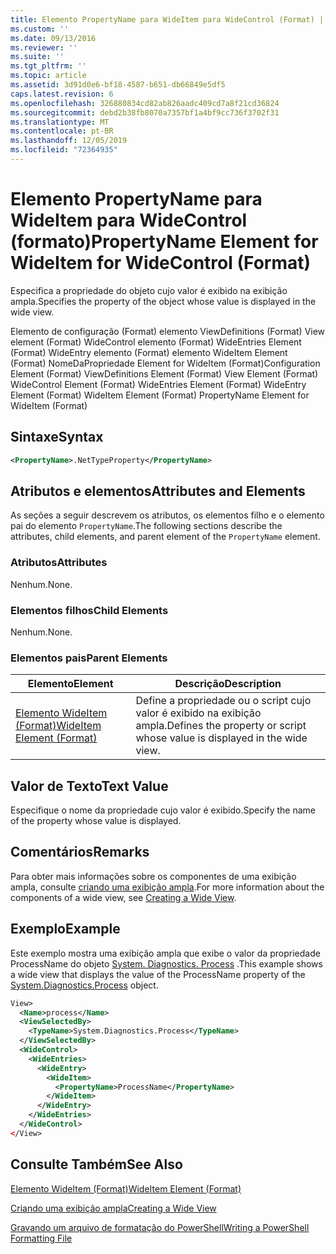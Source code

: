 ```yaml
---
title: Elemento PropertyName para WideItem para WideControl (Format) | Microsoft Docs
ms.custom: ''
ms.date: 09/13/2016
ms.reviewer: ''
ms.suite: ''
ms.tgt_pltfrm: ''
ms.topic: article
ms.assetid: 3d91d0e6-bf18-4587-b651-db66849e5df5
caps.latest.revision: 6
ms.openlocfilehash: 326880834cd82ab826aadc409cd7a8f21cd36824
ms.sourcegitcommit: debd2b38fb8070a7357bf1a4bf9cc736f3702f31
ms.translationtype: MT
ms.contentlocale: pt-BR
ms.lasthandoff: 12/05/2019
ms.locfileid: "72364935"
---
```

# <a name="propertyname-element-for-wideitem-for-widecontrol-format"></a><span data-ttu-id="86a27-102">Elemento PropertyName para WideItem para WideControl (formato)</span><span class="sxs-lookup"><span data-stu-id="86a27-102">PropertyName Element for WideItem for WideControl (Format)</span></span>

<span data-ttu-id="86a27-103">Especifica a propriedade do objeto cujo valor é exibido na exibição ampla.</span><span class="sxs-lookup"><span data-stu-id="86a27-103">Specifies the property of the object whose value is displayed in the wide view.</span></span>

<span data-ttu-id="86a27-104">Elemento de configuração (Format) elemento ViewDefinitions (Format) View element (Format) WideControl elemento (Format) WideEntries Element (Format) WideEntry elemento (Format) elemento WideItem Element (Format) NomeDaPropriedade Element for WideItem (Format)</span><span class="sxs-lookup"><span data-stu-id="86a27-104">Configuration Element (Format) ViewDefinitions Element (Format) View Element (Format) WideControl Element (Format) WideEntries Element (Format) WideEntry Element (Format) WideItem Element (Format) PropertyName Element for WideItem (Format)</span></span>

## <a name="syntax"></a><span data-ttu-id="86a27-105">Sintaxe</span><span class="sxs-lookup"><span data-stu-id="86a27-105">Syntax</span></span>

```xml
<PropertyName>.NetTypeProperty</PropertyName>
```

## <a name="attributes-and-elements"></a><span data-ttu-id="86a27-106">Atributos e elementos</span><span class="sxs-lookup"><span data-stu-id="86a27-106">Attributes and Elements</span></span>

<span data-ttu-id="86a27-107">As seções a seguir descrevem os atributos, os elementos filho e o elemento pai do elemento `PropertyName`.</span><span class="sxs-lookup"><span data-stu-id="86a27-107">The following sections describe the attributes, child elements, and parent element of the `PropertyName` element.</span></span>

### <a name="attributes"></a><span data-ttu-id="86a27-108">Atributos</span><span class="sxs-lookup"><span data-stu-id="86a27-108">Attributes</span></span>

<span data-ttu-id="86a27-109">Nenhum.</span><span class="sxs-lookup"><span data-stu-id="86a27-109">None.</span></span>

### <a name="child-elements"></a><span data-ttu-id="86a27-110">Elementos filhos</span><span class="sxs-lookup"><span data-stu-id="86a27-110">Child Elements</span></span>

<span data-ttu-id="86a27-111">Nenhum.</span><span class="sxs-lookup"><span data-stu-id="86a27-111">None.</span></span>

### <a name="parent-elements"></a><span data-ttu-id="86a27-112">Elementos pais</span><span class="sxs-lookup"><span data-stu-id="86a27-112">Parent Elements</span></span>

|<span data-ttu-id="86a27-113">Elemento</span><span class="sxs-lookup"><span data-stu-id="86a27-113">Element</span></span>|<span data-ttu-id="86a27-114">Descrição</span><span class="sxs-lookup"><span data-stu-id="86a27-114">Description</span></span>|
|-------------|-----------------|
|[<span data-ttu-id="86a27-115">Elemento WideItem (Format)</span><span class="sxs-lookup"><span data-stu-id="86a27-115">WideItem Element (Format)</span></span>](./wideitem-element-for-widecontrol-format.md)|<span data-ttu-id="86a27-116">Define a propriedade ou o script cujo valor é exibido na exibição ampla.</span><span class="sxs-lookup"><span data-stu-id="86a27-116">Defines the property or script whose value is displayed in the wide view.</span></span>|

## <a name="text-value"></a><span data-ttu-id="86a27-117">Valor de Texto</span><span class="sxs-lookup"><span data-stu-id="86a27-117">Text Value</span></span>

<span data-ttu-id="86a27-118">Especifique o nome da propriedade cujo valor é exibido.</span><span class="sxs-lookup"><span data-stu-id="86a27-118">Specify the name of the property whose value is displayed.</span></span>

## <a name="remarks"></a><span data-ttu-id="86a27-119">Comentários</span><span class="sxs-lookup"><span data-stu-id="86a27-119">Remarks</span></span>

<span data-ttu-id="86a27-120">Para obter mais informações sobre os componentes de uma exibição ampla, consulte [criando uma exibição ampla](./creating-a-wide-view.md).</span><span class="sxs-lookup"><span data-stu-id="86a27-120">For more information about the components of a wide view, see [Creating a Wide View](./creating-a-wide-view.md).</span></span>

## <a name="example"></a><span data-ttu-id="86a27-121">Exemplo</span><span class="sxs-lookup"><span data-stu-id="86a27-121">Example</span></span>

<span data-ttu-id="86a27-122">Este exemplo mostra uma exibição ampla que exibe o valor da propriedade ProcessName do objeto [System. Diagnostics. Process](/dotnet/api/System.Diagnostics.Process) .</span><span class="sxs-lookup"><span data-stu-id="86a27-122">This example shows a wide view that displays the value of the ProcessName property of the [System.Diagnostics.Process](/dotnet/api/System.Diagnostics.Process) object.</span></span>

```xml
View>
  <Name>process</Name>
  <ViewSelectedBy>
    <TypeName>System.Diagnostics.Process</TypeName>
  </ViewSelectedBy>
  <WideControl>
    <WideEntries>
      <WideEntry>
        <WideItem>
          <PropertyName>ProcessName</PropertyName>
        </WideItem>
      </WideEntry>
    </WideEntries>
  </WideControl>
</View>

```

## <a name="see-also"></a><span data-ttu-id="86a27-123">Consulte Também</span><span class="sxs-lookup"><span data-stu-id="86a27-123">See Also</span></span>

[<span data-ttu-id="86a27-124">Elemento WideItem (Format)</span><span class="sxs-lookup"><span data-stu-id="86a27-124">WideItem Element (Format)</span></span>](./wideitem-element-for-widecontrol-format.md)

[<span data-ttu-id="86a27-125">Criando uma exibição ampla</span><span class="sxs-lookup"><span data-stu-id="86a27-125">Creating a Wide View</span></span>](./creating-a-wide-view.md)

[<span data-ttu-id="86a27-126">Gravando um arquivo de formatação do PowerShell</span><span class="sxs-lookup"><span data-stu-id="86a27-126">Writing a PowerShell Formatting File</span></span>](./writing-a-powershell-formatting-file.md)

